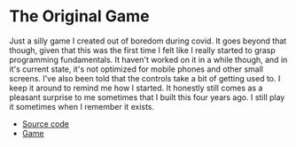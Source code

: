# The Original Game

Just a silly game I created out of boredom during covid. It goes beyond that though, given that this was the first time I felt like I really started to grasp programming fundamentals. It haven't worked on it in a while though, and in it's current state, it's not optimized for mobile phones and other small screens. I've also been told that the controls take a bit of getting used to. I keep it around to remind me how I started. It honestly still comes as a pleasant surprise to me sometimes that I built this four years ago. I still play it sometimes when I remember it exists.

- [Source code](https://github.com/paglobal/the-original-game)
- [Game](https://paglobal.github.io/the-original-game)
